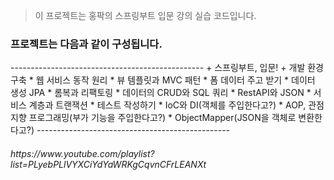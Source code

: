 >이 프로젝트는 홍팍의 스프링부트 입문 강의 실습 코드입니다.

<h3> 프로젝트는 다음과 같이 구성됩니다. </h3>
------------------------------------------------
+ 스프링부트, 입문!
  + 개발 환경 구축
  * 웹 서비스 동작 원리
  * 뷰 템플릿과 MVC 패턴
  * 폼 데이터 주고 받기
  * 데이터 생성 JPA
  * 롬복과 리팩토링
  * 데이터의 CRUD와 SQL 쿼리
  * RestAPI와 JSON
  * 서비스 계층과 트랜잭션
  * 테스트 작성하기
  * IoC와 DI(객체를 주입한다고?)
  * AOP, 관점 지향 프로그래밍(부가 기능을 주입한다고?)
  * ObjectMapper(JSON을 객체로 변환한다고?)
------------------------------------------------  
  
<h6>https://www.youtube.com/playlist?list=PLyebPLlVYXCiYdYaWRKgCqvnCFrLEANXt</h6>
